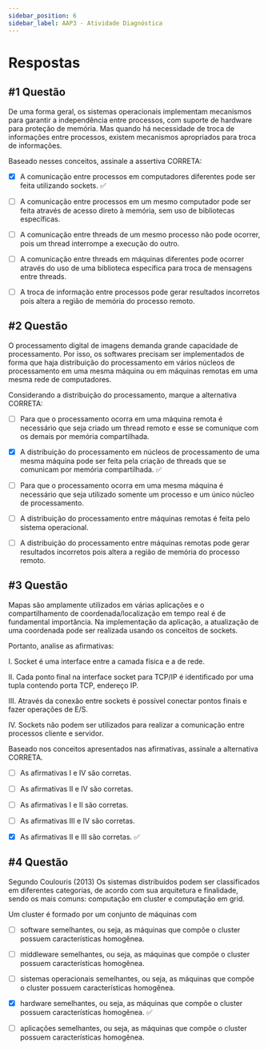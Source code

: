 ```yaml
---
sidebar_position: 6
sidebar_label: AAP3 - Atividade Diagnóstica
---
```


# Respostas


## #1 Questão

  


De uma forma geral, os sistemas operacionais implementam mecanismos para garantir a independência entre processos, com suporte de hardware para proteção de memória. Mas quando há necessidade de troca de informações entre processos, existem mecanismos apropriados para troca de informações.

Baseado nesses conceitos, assinale a assertiva CORRETA:

  

- [x] A comunicação entre processos em computadores diferentes pode ser feita utilizando sockets. ✅

- [ ] A comunicação entre processos em um mesmo computador pode ser feita através de acesso direto à memória, sem uso de bibliotecas específicas.

- [ ] A comunicação entre threads de um mesmo processo não pode ocorrer, pois um thread interrompe a execução do outro.

- [ ] A comunicação entre threads em máquinas diferentes pode ocorrer através do uso de uma biblioteca específica para troca de mensagens entre threads.

- [ ] A troca de informação entre processos pode gerar resultados incorretos pois altera a região de memória do processo remoto.


## #2 Questão

  


O processamento digital de imagens demanda grande capacidade de processamento. Por isso, os softwares precisam ser implementados de forma que haja distribuição do processamento em vários núcleos de processamento em uma mesma máquina ou em máquinas remotas em uma mesma rede de computadores.

Considerando a distribuição do processamento, marque a alternativa CORRETA:

  

- [ ] Para que o processamento ocorra em uma máquina remota é necessário que seja criado um thread remoto e esse se comunique com os demais por memória compartilhada.  

- [x] A distribuição do processamento em núcleos de processamento de uma mesma máquina pode ser feita pela criação de threads que se comunicam por memória compartilhada. ✅

- [ ] Para que o processamento ocorra em uma mesma máquina é necessário que seja utilizado somente um processo e um único núcleo de processamento.

- [ ] A distribuição do processamento entre máquinas remotas é feita pelo sistema operacional.

- [ ] A distribuição do processamento entre máquinas remotas pode gerar resultados incorretos pois altera a região de memória do processo remoto.


## #3 Questão

  


Mapas são amplamente utilizados em várias aplicações e o compartilhamento de coordenada/localização em tempo real é de fundamental importância. Na implementação da aplicação, a atualização de uma coordenada pode ser realizada usando os conceitos de sockets.

Portanto, analise as afirmativas:

I. Socket é uma interface entre a camada física e a de rede.

II. Cada ponto final na interface socket para TCP/IP é identificado por uma tupla contendo porta TCP, endereço IP.

III. Através da conexão entre sockets é possível conectar pontos finais e fazer operações de E/S.

IV. Sockets não podem ser utilizados para realizar a comunicação entre processos cliente e servidor.

Baseado nos conceitos apresentados nas afirmativas, assinale a alternativa CORRETA.

  

- [ ] As afirmativas I e IV são corretas.  

- [ ] As afirmativas II e IV são corretas.

- [ ] As afirmativas I e II são corretas.

- [ ] As afirmativas III e IV são corretas.

- [x] As afirmativas II e III são corretas. ✅


## #4 Questão

  


Segundo Coulouris (2013) Os sistemas distribuídos podem ser classificados em diferentes categorias, de acordo com sua arquitetura e finalidade, sendo os mais comuns: computação em cluster e computação em grid.

Um cluster é formado por um conjunto de máquinas com
  

- [ ] software semelhantes, ou seja, as máquinas que compõe o cluster possuem características homogênea.  

- [ ] middleware semelhantes, ou seja, as máquinas que compõe o cluster possuem características homogênea.

- [ ] sistemas operacionais semelhantes, ou seja, as máquinas que compõe o cluster possuem características homogênea.

- [x] hardware semelhantes, ou seja, as máquinas que compõe o cluster possuem características homogênea. ✅

- [ ] aplicações semelhantes, ou seja, as máquinas que compõe o cluster possuem características homogênea.